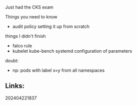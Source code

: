 
Just had the CKS exam

Things you need to know

- audit policy setting it up from scratch

things I didn't finish

- falco rule
- kubelet kube-bench systemd configuration of parameters

doubt:

- np: pods with label x=y from all namespaces

## Links:



202404221837